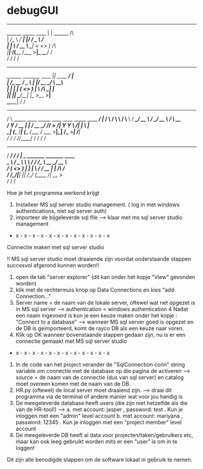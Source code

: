 # debugGUI
__________                __                                              
\______   \_____    ____ |  | ______   /\                                 
 |       _/\__  \ _/ ___\|  |/ /  _ \  \/                                 
 |    |   \ / __ \\  \___|    <  <_> ) /\                                 
 |____|_  /(____  /\___  >__|_ \____/  \/                                 
        \/      \/     \/     \/                                          
__________                   __               __                          
\______   \_______  ____    |__| ____   _____/  |_                        
 |     ___/\_  __ \/  _ \   |  |/ __ \_/ ___\   __\                       
 |    |     |  | \(  <_> )  |  \  ___/\  \___|  |                         
 |____|     |__|   \____/\__|  |\___  >\___  >__|                         
                        \______|    \/     \/                             
   _____                                                             __   
  /     \ _____    ____ _____     ____   ____   _____   ____   _____/  |_ 
 /  \ /  \\__  \  /    \\__  \   / ___\_/ __ \ /     \_/ __ \ /    \   __\
/    Y    \/ __ \|   |  \/ __ \_/ /_/  >  ___/|  Y Y  \  ___/|   |  \  |  
\____|__  (____  /___|  (____  /\___  / \___  >__|_|  /\___  >___|  /__|  
        \/     \/     \/     \//_____/      \/      \/     \/     \/      
  _________       _____  __                                               
 /   _____/ _____/ ____\/  |___  _  _______ _______   ____                
 \_____  \ /  _ \   __\\   __\ \/ \/ /\__  \\_  __ \_/ __ \               
 /        (  <_> )  |   |  |  \     /  / __ \|  | \/\  ___/               
/_______  /\____/|__|   |__|   \/\_/  (____  /__|    \___  >              
        \/                                 \/            \/               

Hoe je het programma werkend krijgt

1. Installeer MS sql server studio management. ( log in met windows authentications, niet sql server auth)
2. importeer de bijgeleverde sql file
--> klaar met ms sql server studio management

- x - x - x - x - x - x - x - x - x - x - x - x

Connectie maken met sql server studio

!! MS sql server studio moet draaiende zijn voordat onderstaande stappen succesvol afgerond kunnen worden!!

1. open de tab "server explorer" (dit kan onder het kopje "View" gevonden worden)
2. klik met de rechtermuis knop op Data Connections en kies "add Connection..."
3. Server name = de naam van de lokale server, oftewel wat net opgezet is in MS sql server
--> authentication = windows authentication
4 Nadat een naam ingevoerd is kun je een keuze maken onder het kopje : "Connect to a database"
--> wanneer MS sql server goed is opgezet en de DB is geimporteerd, komt de rayco DB als een keuze naar voren. 
5. Klik op OK wanneer bovenstaande stappen gedaan zijn, nu is er een connectie gemaakt met MS sql server studio 

- x - x - x - x - x - x - x - x - x - x - x - x

1. In de code van het project verander de "SqlConnection conn" string variable om connectie met de database op die pagina de activeren
--> source = de naam van de connectie (dus van sql server) en catalog moet overeen komen met de naam van de DB.
2. HR.py (oftewel) de local server moet draaiend zijn.
--> draai dit programma via de terminal of andere manier wat voor jou handig is
3. De meegeleverde database heeft users (die zijn niet hetzelfde als die van de HR-tool!)
--> a. met account: jasper , password: test . Kun je inloggen met een "admin" level account
    b. met account: mariyana , password: 12345 . Kun je inloggen met een "project member" level account 
4. De meegeleverde DB heeft al data voor projecten/taken/gebruikers etc, maar kan ook leeg gebruikt worden mits er een "user" is om in te loggen!

Dit zijn alle benodigde stappen om de software lokaal in gebruik te nemen.
